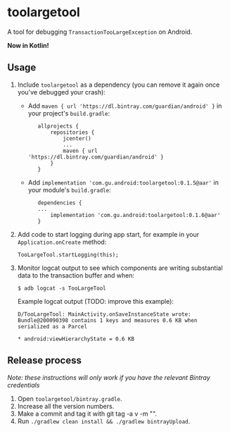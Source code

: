 # toolargetool

A tool for debugging `TransactionTooLargeException` on Android.

**Now in Kotlin!**

## Usage

1. Include `toolargetool` as a dependency (you can remove it again once you've debugged your crash):

    -  Add `maven { url 'https://dl.bintray.com/guardian/android' }` in your project's `build.gradle`:
    
              allprojects {
                  repositories {
                      jcenter()
                      ...
                      maven { url 'https://dl.bintray.com/guardian/android' }
                  }
              }

    -  Add `implementation 'com.gu.android:toolargetool:0.1.5@aar'` in your module's `build.gradle`:
    
              dependencies {
              ...
                  implementation 'com.gu.android:toolargetool:0.1.6@aar'
              }

2. Add code to start logging during app start, for example in your `Application.onCreate` method:

       TooLargeTool.startLogging(this);

3. Monitor logcat output to see which components are writing substantial data to the transaction
   buffer and when:

       $ adb logcat -s TooLargeTool

   Example logcat output (TODO: improve this example):

       D/TooLargeTool: MainActivity.onSaveInstanceState wrote: Bundle@200090398 contains 1 keys and measures 0.6 KB when serialized as a Parcel
                                                                               * android:viewHierarchyState = 0.6 KB

## Release process

_Note: these instructions will only work if you have the relevant Bintray credentials_

1. Open `toolargetool/bintray.gradle`.
2. Increase all the version numbers.
3. Make a commit and tag it with git tag -a v<version number> -m "<message>".
4. Run `./gradlew clean install && ./gradlew bintrayUpload`.
